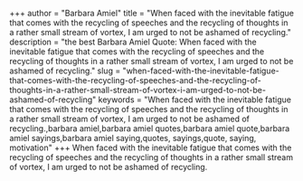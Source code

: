 +++
author = "Barbara Amiel"
title = "When faced with the inevitable fatigue that comes with the recycling of speeches and the recycling of thoughts in a rather small stream of vortex, I am urged to not be ashamed of recycling."
description = "the best Barbara Amiel Quote: When faced with the inevitable fatigue that comes with the recycling of speeches and the recycling of thoughts in a rather small stream of vortex, I am urged to not be ashamed of recycling."
slug = "when-faced-with-the-inevitable-fatigue-that-comes-with-the-recycling-of-speeches-and-the-recycling-of-thoughts-in-a-rather-small-stream-of-vortex-i-am-urged-to-not-be-ashamed-of-recycling"
keywords = "When faced with the inevitable fatigue that comes with the recycling of speeches and the recycling of thoughts in a rather small stream of vortex, I am urged to not be ashamed of recycling.,barbara amiel,barbara amiel quotes,barbara amiel quote,barbara amiel sayings,barbara amiel saying,quotes, sayings,quote, saying, motivation"
+++
When faced with the inevitable fatigue that comes with the recycling of speeches and the recycling of thoughts in a rather small stream of vortex, I am urged to not be ashamed of recycling.
